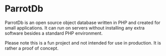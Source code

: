 # ParrotDb
ParrotDb is an open source object database written in PHP and created for small applications. It can run on servers without installing any extra software besides a standard PHP environment.

Please note this is a fun project and not intended for use in production. It is rather a proof of concept.

